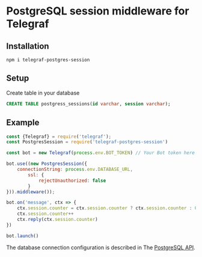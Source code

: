 # PostgreSQL session middleware for Telegraf
## Installation
```
npm i telegraf-postgres-session
```
## Setup
Create table in your database

```SQL
CREATE TABLE postgress_sessions(id varchar, session varchar);
```

## Example
```js
const {Telegraf} = require('telegraf');
const PostgresSession = require('telegraf-postgres-session')

const bot = new Telegraf(process.env.BOT_TOKEN) // Your Bot token here

bot.use((new PostgresSession({
	connectionString: process.env.DATABASE_URL,
		ssl: {
			rejectUnauthorized: false
		}
})).middleware());

bot.on('message', ctx => {
    ctx.session.counter = ctx.session.counter ? ctx.session.counter : 0
    ctx.session.counter++
    ctx.reply(ctx.session.counter)
})

bot.launch()
```
The database connection configuration is described in The [PostgreSQL API](https://node-postgres.com).
